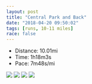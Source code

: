 ```yaml
---
layout: post
title: "Central Park and Back"
date: "2018-04-20 09:50:02"
tags: [runs, 10-11 miles]
race: false
---
```

<ul>
 <li>Distance: 10.01mi</li>
 <li>Time: 1h18m3s</li>
 <li>Pace: 7m48s/mi</li>
</ul>

<img src='https://maps.googleapis.com/maps/api/staticmap?maptype=roadmap&path=enc:yvrwF|gqbMhAeDq@qA}`DquBmE`K}Bk@iDjGgBiAyC|EmF]{GxTcEYiBnDqEJ}E_ByN{S_F}AoGt@wFkIaOsDkQmNwDsRwGyFoSyKkKq@kAhB~@xJiBlH~BzGjAbQ`VfGlJzLzIv@bVn[lI[hDjBbDyFVgE`R`GdGiFnFdDzKqBtKlFzHYrVrSvYlMtEpHzIjDny@zk@p^tG`CuE`Bj@tAaBnI_Y}@wC`A@&key=AIzaSyC1MId7bFpkLXNAaYhBSTb8jLyiSqzbDtM&size=800x800&markers=color:yellow|label:S|40.73341,-73.98543&markers=color:green|label:F|40.73399000000003,-73.98395999999998'>

<img src='https://dgtzuqphqg23d.cloudfront.net/y5o08H2ivNfQALxquqSDi2GQsboY4tl3aUuJv2RZUz8-576x768.jpg'>

<img src='https://dgtzuqphqg23d.cloudfront.net/j1TDgyqf1SjysHv3togvnIxz4zSIqZd1iIe5YsD4CUE-768x501.jpg'>

<img src='https://dgtzuqphqg23d.cloudfront.net/AKXYbyq43y1D0MQ5Ms-KObCIaVO1-1vXVYbGX_kAY18-756x768.jpg'>
